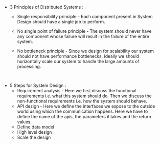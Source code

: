 - 3 Principles of Distributed Systems :
  - Single responsibility principle - Each component present in System Design should have a single job to perform.
  - No single point of failure principle - The system should never have any component whose failure will result in the failure of the entire system.

  - No bottleneck principle - Since we design for scalability our system should not have performance bottlenecks. Ideally we should horizontally scale our system to handle the large amounts of processing.
<br />

- 5 Steps for System Design :
  - Requirement analysis - Here we first discuss the functional requirements i.e. what this system should do. Then we discuss the non-functional requirements i.e. how the system should behave.
  - API design - Here we define the interfaces we expose to the outside world using which the communication happens. Here we have to define the name of the apis, the parameters it takes and the return values.
  - Define data model
  - High level design
  - Scale the design
